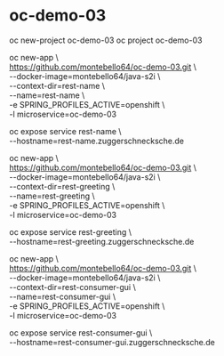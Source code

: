 # oc-demo-03

oc new-project oc-demo-03
oc project oc-demo-03

oc new-app \  
https://github.com/montebello64/oc-demo-03.git \  
--docker-image=montebello64/java-s2i \  
--context-dir=rest-name \  
--name=rest-name \  
-e SPRING_PROFILES_ACTIVE=openshift \  
-l microservice=oc-demo-03

oc expose service rest-name \  
--hostname=rest-name.zuggerschnecksche.de

oc new-app \  
https://github.com/montebello64/oc-demo-03.git \  
--docker-image=montebello64/java-s2i \  
--context-dir=rest-greeting \  
--name=rest-greeting \  
-e SPRING_PROFILES_ACTIVE=openshift \  
-l microservice=oc-demo-03

oc expose service rest-greeting \  
--hostname=rest-greeting.zuggerschnecksche.de

oc new-app \  
https://github.com/montebello64/oc-demo-03.git \  
--docker-image=montebello64/java-s2i \  
--context-dir=rest-consumer-gui \  
--name=rest-consumer-gui \  
-e SPRING_PROFILES_ACTIVE=openshift \  
-l microservice=oc-demo-03

oc expose service rest-consumer-gui \  
--hostname=rest-consumer-gui.zuggerschnecksche.de

